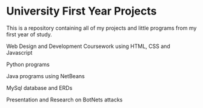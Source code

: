 # University First Year Projects
This is a repository containing all of my projects and little programs from my first year of study.

Web Design and Development Coursework using HTML, CSS and Javascript

Python programs

Java programs using NetBeans

MySql database and ERDs

Presentation and Research on BotNets attacks

